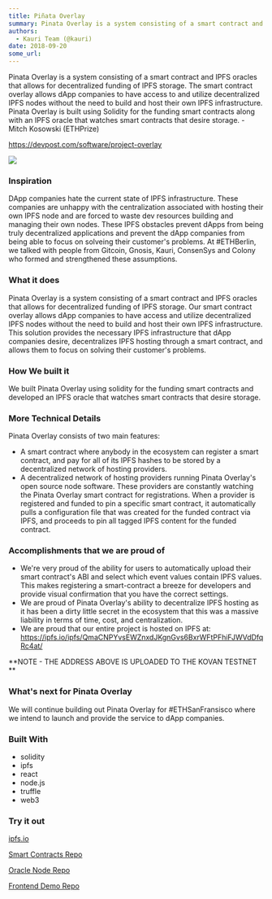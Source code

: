 ```yaml
---
title: Piñata Overlay
summary: Pinata Overlay is a system consisting of a smart contract and IPFS oracles that allows for decentralized funding of IPFS storage. The smart contract overlay allows dApp companies to have access to and utilize decentralized IPFS nodes without the need to build and host their own IPFS infrastructure. Pinata Overlay is built using Solidity for the funding smart contracts along with an IPFS oracle that watches smart contracts that desire storage. - Mitch Kosowski (ETHPrize) https //devpost.com/softw
authors:
  - Kauri Team (@kauri)
date: 2018-09-20
some_url: 
---
```


Pinata Overlay is a system consisting of a smart contract and IPFS oracles that allows for decentralized funding of IPFS storage. The smart contract overlay allows dApp companies to have access to and utilize decentralized IPFS nodes without the need to build and host their own IPFS infrastructure. Pinata Overlay is built using Solidity for the funding smart contracts along with an IPFS oracle that watches smart contracts that desire storage. - Mitch Kosowski (ETHPrize)

https://devpost.com/software/project-overlay

![](https://api.beta.kauri.io:443/ipfs/Qmc9BHYv9H93nEUkJLVH3kPh8xfjU4XHCMLbwfyWhLAp9W)

### Inspiration
DApp companies hate the current state of IPFS infrastructure. These companies are unhappy with the centralization associated with hosting their own IPFS node and are forced to waste dev resources building and managing their own nodes. These IPFS obstacles prevent dApps from being truly decentralized applications and prevent the dApp companies from being able to focus on solveing their customer's problems. At #ETHBerlin, we talked with people from Gitcoin, Gnosis, Kauri, ConsenSys and Colony who formed and strengthened these assumptions.

### What it does
Pinata Overlay is a system consisting of a smart contract and IPFS oracles that allows for decentralized funding of IPFS storage. Our smart contract overlay allows dApp companies to have access and utilize decentralized IPFS nodes without the need to build and host their own IPFS infrastructure. This solution provides the necessary IPFS infrastructure that dApp companies desire, decentralizes IPFS hosting through a smart contract, and allows them to focus on solving their customer's problems.

### How We built it
We built Pinata Overlay using solidity for the funding smart contracts and developed an IPFS oracle that watches smart contracts that desire storage.

### More Technical Details
Pinata Overlay consists of two main features:

- A smart contract where anybody in the ecosystem can register a smart contract, and pay for all of its IPFS hashes to be stored by a decentralized network of hosting providers.
- A decentralized network of hosting providers running Pinata Overlay's open source node software. These providers are constantly watching the Pinata Overlay smart contract for registrations. When a provider is registered and funded to pin a specific smart contract, it automatically pulls a configuration file that was created for the funded contract via IPFS, and proceeds to pin all tagged IPFS content for the funded contract.

### Accomplishments that we are proud of

- We're very proud of the ability for users to automatically upload their smart contract's ABI and select which event values contain IPFS values. This makes registering a smart-contract a breeze for developers and provide visual confirmation that you have the correct settings.
- We are proud of Pinata Overlay's ability to decentralize IPFS hosting as it has been a dirty little secret in the ecosystem that this was a massive liability in terms of time, cost, and centralization.
- We are proud that our entire project is hosted on IPFS at: https://ipfs.io/ipfs/QmaCNPYvsEWZnxdJKgnGvs6BxrWFtPFhiFJWVdDfqRc4at/

**NOTE - THE ADDRESS ABOVE IS UPLOADED TO THE KOVAN TESTNET
**

### What's next for Pinata Overlay
We will continue building out Pinata Overlay for #ETHSanFransisco where we intend to launch and provide the service to dApp companies.

### Built With

- solidity
- ipfs
- react
- node.js
- truffle
- web3

### Try it out
[ipfs.io](https://ipfs.io/ipfs/QmaCNPYvsEWZnxdJKgnGvs6BxrWFtPFhiFJWVdDfqRc4at/)

[Smart Contracts Repo](https://github.com/obo20/ETHBerlin-Pinata-SmartContracts)

[Oracle Node Repo](https://github.com/obo20/ETHBerlin-Pinata-Oracle-Node)

[Frontend Demo Repo](https://github.com/obo20/ETHBerlin-Front-End-Demo)
